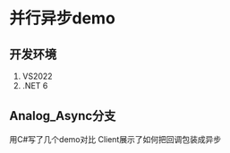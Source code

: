 # 并行异步demo

## 开发环境
1. VS2022
2. .NET 6

## Analog_Async分支
用C#写了几个demo对比
Client展示了如何把回调包装成异步








